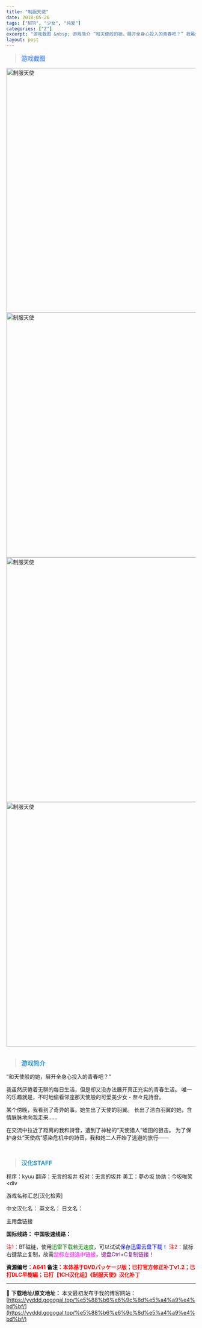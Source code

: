 ```yaml
---
title: "制服天使"
date: 2018-05-26
tags: ["NTR", "少女", "纯爱"]
categories: ["Z"]
excerpt: "游戏截图 &nbsp; 游戏简介 “和天使般的她，展开全身心投入的青春吧？” 我虽然厌倦着无聊的每日生活，但是却又没办法展开真正充实的青春生活。 唯一的乐趣就是，不时地偷看邻座那天使般的可爱美少女・奈々見詩音。 某个傍晚，我看到了奇异的事。她生出了天使的羽翼。 长出了洁白羽翼的她，含情脉脉地向我走来&hellip;"
layout: post
---
```


<div>
<blockquote><b><span style="font-size: 12pt; color: #6699ff;">游戏截图</span></b></blockquote>
<div><img title="点击放大" src="https://yyddd.gogogal.top/wp-content/uploads/2025/04/20250430_6812066630652.webp" alt="制服天使" width="650" /></div>
<div><img title="点击放大" src="https://yyddd.gogogal.top/wp-content/uploads/2025/04/20250430_6812066772978.webp" alt="制服天使" width="650" /></div>
<div><img title="点击放大" src="https://yyddd.gogogal.top/wp-content/uploads/2025/04/20250430_68120668b2980.webp" alt="制服天使" width="650" /></div>
<div><img title="点击放大" src="https://yyddd.gogogal.top/wp-content/uploads/2025/04/20250430_6812066a8402b.webp" alt="制服天使" width="650" /></div>
&nbsp;
<blockquote><b><span style="font-size: 12pt; color: #3399cc;">游戏简介</span></b></blockquote>
<div>“和天使般的她，展开全身心投入的青春吧？”

我虽然厌倦着无聊的每日生活，但是却又没办法展开真正充实的青春生活。
唯一的乐趣就是，不时地偷看邻座那天使般的可爱美少女・奈々見詩音。

某个傍晚，我看到了奇异的事。她生出了天使的羽翼。
长出了洁白羽翼的她，含情脉脉地向我走来……

在交流中拉近了距离的我和詩音，遭到了神秘的“天使猎人”蛭田的狙击。
为了保护身处“天使病”感染危机中的詩音，我和她二人开始了逃避的旅行――</div>
&nbsp;
<blockquote><b><span style="font-size: 12pt; color: #3399cc;">汉化STAFF</span></b></blockquote>
<div>程序：kyuu
翻译：无言的坂井
校对：无言的坂井
美工：夢の坂
协助：今坂唯笑</div>
&lt;div

游戏名称汇总[汉化检索]

中文汉化名：
英文名：
日文名：
</div>
<div class="panel panel-primary">
<div class="panel-heading">主用盘链接</div>
<div class="panel-body">

<b>国际线路：</b>
<b>中国极速线路：</b>


<span style="color: #ff0000;">注1：</span>BT磁链，使用<span style="color: #008000;">迅雷下载若无速度</span>，可以试试<span style="color: #0000ff;">保存迅雷云盘下载！</span>
<span style="color: #ff0000;">注2：</span>鼠标右键禁止复制，故需<span style="color: #ff00ff;">鼠标左键选中链接</span>，<span style="color: #800080;">键盘Ctrl+C复制链接！</span>

</div>
<div class="panel-footer"><span style="color: #ff0000;"><b><span style="color: #000000;">资源编号</span>：A641</b></span>
<span style="color: #ff0000;"><b><span style="color: #000000;">备注</span>：本体基于DVDパッケージ版；已打官方修正补丁v1.2；已打DLC早樹編；已打【1CH汉化组】《制服天使》汉化补丁</b></span></div>
</div>

---
📖 **下载地址/原文地址：** 本文最初发布于我的博客网站：[https://yyddd.gogogal.top/%e5%88%b6%e6%9c%8d%e5%a4%a9%e4%bd%bf/](https://yyddd.gogogal.top/%e5%88%b6%e6%9c%8d%e5%a4%a9%e4%bd%bf/)
